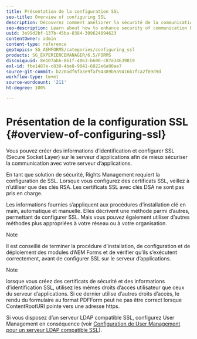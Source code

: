 ```yaml
---
title: Présentation de la configuration SSL
seo-title: Overview of configuring SSL
description: Découvrez comment améliorer la sécurité de la communication lors de la configuration de SSL.
seo-description: Learn about how to enhance security of communication by configuring SSL.
uuid: 3e99d2bf-137b-45ba-8384-309624094623
contentOwner: admin
content-type: reference
geptopics: SG_AEMFORMS/categories/configuring_ssl
products: SG_EXPERIENCEMANAGER/6.5/FORMS
discoiquuid: 8e107abb-861f-4063-b600-c87e34639019
exl-id: fbe1487e-c830-4be8-9841-6022e6a98ae7
source-git-commit: b220adf6fa3e9faf94389b9a9416b7fca2f89d9d
workflow-type: tm+mt
source-wordcount: '211'
ht-degree: 100%

---
```


# Présentation de la configuration SSL {#overview-of-configuring-ssl}

Vous pouvez créer des informations d’identification et configurer SSL (Secure Socket Layer) sur le serveur d’applications afin de mieux sécuriser la communication avec votre serveur d’applications.

En tant que solution de sécurité, Rights Management requiert la configuration de SSL. Lorsque vous configurez des certificats SSL, veillez à n’utiliser que des clés RSA. Les certificats SSL avec clés DSA ne sont pas pris en charge.

Les informations fournies s’appliquent aux procédures d’installation clé en main, automatique et manuelle. Elles décrivent une méthode parmi d’autres, permettant de configurer SSL. Mais vous pouvez également utiliser d’autres méthodes plus appropriées à votre réseau ou à votre organisation.

>[!NOTE]
>
>Il est conseillé de terminer la procédure d’installation, de configuration et de déploiement des modules d’AEM Forms et de vérifier qu’ils s’exécutent correctement, avant de configurer SSL sur le serveur d’applications.

>[!NOTE]
>
>lorsque vous créez des certificats de sécurité et des informations d’identification SSL, utilisez les mêmes droits d’accès utilisateur que ceux du serveur d’applications. Si ce dernier utilise d’autres droits d’accès, le rendu du formulaire au format PDFForm peut ne pas être correct lorsque ContentRootURI pointe vers une adresse https.

Si vous disposez d’un serveur LDAP compatible SSL, configurez User Management en conséquence (voir [Configuration de User Management pour un serveur LDAP compatible SSL](/help/forms/using/admin-help/configure-user-management-ssl-enabled.md#configure-user-management-for-an-ssl-enabled-ldap-server)).

